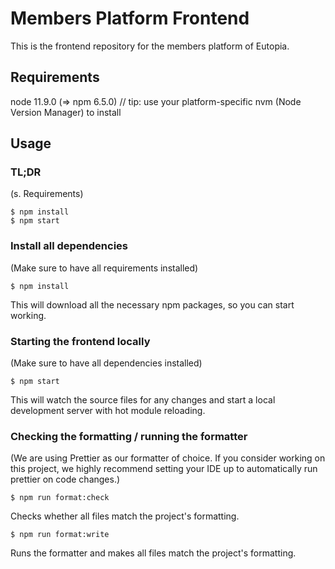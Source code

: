 # Members Platform Frontend

This is the frontend repository for the members platform of Eutopia.

## Requirements

node 11.9.0 (=> npm 6.5.0) // tip: use your platform-specific nvm (Node Version Manager) to install

## Usage

### TL;DR

(s. Requirements)

```
$ npm install
$ npm start
```

### Install all dependencies

(Make sure to have all requirements installed)

```
$ npm install
```

This will download all the necessary npm packages, so you can start working.

### Starting the frontend locally

(Make sure to have all dependencies installed)

```
$ npm start
```

This will watch the source files for any changes and start a local development server with hot module reloading.

### Checking the formatting / running the formatter

(We are using Prettier as our formatter of choice. If you consider working on this project, we highly recommend setting your IDE up to automatically run prettier on code changes.)

```
$ npm run format:check
```

Checks whether all files match the project's formatting.

```
$ npm run format:write
```

Runs the formatter and makes all files match the project's formatting.
